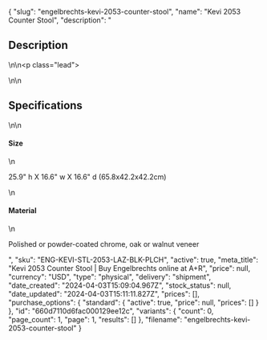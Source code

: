 {
  "slug": "engelbrechts-kevi-2053-counter-stool",
  "name": "Kevi 2053 Counter Stool",
  "description": "<h2>Description</h2>\n<!-- split -->\n<p class=\"lead\"> </p>\n<!-- split -->\n<h2>Specifications</h2>\n<!-- split -->\n<h4>Size</h4>\n<p>25.9\" h X 16.6\" w X 16.6\" d (65.8x42.2x42.2cm)</p>\n<h4>Material</h4>\n<p><span>Polished or powder-coated chrome, oak or walnut veneer</span></p>",
  "sku": "ENG-KEVI-STL-2053-LAZ-BLK-PLCH",
  "active": true,
  "meta_title": "Kevi 2053 Counter Stool | Buy Engelbrechts online at A+R",
  "price": null,
  "currency": "USD",
  "type": "physical",
  "delivery": "shipment",
  "date_created": "2024-04-03T15:09:04.967Z",
  "stock_status": null,
  "date_updated": "2024-04-03T15:11:11.827Z",
  "prices": [],
  "purchase_options": {
    "standard": {
      "active": true,
      "price": null,
      "prices": []
    }
  },
  "id": "660d7110d6fac000129ee12c",
  "variants": {
    "count": 0,
    "page_count": 1,
    "page": 1,
    "results": []
  },
  "filename": "engelbrechts-kevi-2053-counter-stool"
}